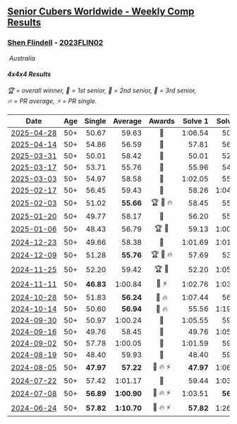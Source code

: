 <style>table {white-space: nowrap;}</style>
<link rel="stylesheet" type="text/css" href="/scw-comp/css/flags.css" />

## [Senior Cubers Worldwide - Weekly Comp Results](/scw-comp/results/)
### [Shen Flindell](README.md) - [2023FLIN02](https://www.worldcubeassociation.org/persons/2023FLIN02?event=444)

<i class="flag flag-AU" />&nbsp;Australia

#### 4x4x4 Results

<span style="white-space: nowrap;">🏆 = overall winner</span>, <span style="white-space: nowrap;">🥇 = 1st senior</span>, <span style="white-space: nowrap;">🥈 = 2nd senior</span>, <span style="white-space: nowrap;">🥉 = 3rd senior</span>, <span style="white-space: nowrap;">🔥 = PR average</span>, <span style="white-space: nowrap;">⚡ = PR single</span>.

| Date | Age | Single | Average | Awards | Solve 1 | Solve 2 | Solve 3 | Solve 4 | Solve 5 | Video |
| :--: | :--: | --: | --: | :--: | --: | --: | --: | --: | --: | :-- |
| [2025-04-28](../../results/2025-04-28/444.md) | 50+ | 50.67 | 59.63 | 🥈 | 1:06.54 | 50.67 | 1:02.80 | 53.33 | 1:02.76 | [Desktop](https://www.facebook.com/events/1377117046816998/permalink/1380937036434999) / [Mobile](https://m.facebook.com/events/1377117046816998?view=permalink&id=1380937036434999) |
| [2025-04-14](../../results/2025-04-14/444.md) | 50+ | 54.86 | 56.59 | 🥈 | 57.81 | 56.87 | 55.10 | 58.24 | 54.86 | [Desktop](https://www.facebook.com/events/557740544015249/permalink/559426243846679) / [Mobile](https://m.facebook.com/events/557740544015249?view=permalink&id=559426243846679) |
| [2025-03-31](../../results/2025-03-31/444.md) | 50+ | 50.01 | 58.42 | 🥈 | 50.01 | 52.33 | 57.13 | 1:05.81 | 1:05.87 | [Desktop](https://www.facebook.com/events/1215716510554915/permalink/1223721526421080) / [Mobile](https://m.facebook.com/events/1215716510554915?view=permalink&id=1223721526421080) |
| [2025-03-17](../../results/2025-03-17/444.md) | 50+ | 53.71 | 55.76 | 🥈 | 55.96 | 54.61 | 56.71 | 53.71 | 58.70 | [Desktop](https://www.facebook.com/events/640124968972990/permalink/643212521997568) / [Mobile](https://m.facebook.com/events/640124968972990?view=permalink&id=643212521997568) |
| [2025-03-03](../../results/2025-03-03/444.md) | 50+ | 54.97 | 58.58 | 🥈 | 1:02.05 | 55.91 | 54.97 | 57.79 | 1:06.02 | [Desktop](https://www.facebook.com/events/1658275441710851/permalink/1665602487644813) / [Mobile](https://m.facebook.com/events/1658275441710851?view=permalink&id=1665602487644813) |
| [2025-02-17](../../results/2025-02-17/444.md) | 50+ | 56.45 | 59.43 | 🥈 | 58.26 | 1:04.47 | 1:00.02 | 1:00.01 | 56.45 | [Desktop](https://www.facebook.com/745394767/videos/1649061172483844) / [Mobile](https://m.facebook.com/745394767/videos/1649061172483844) |
| [2025-02-03](../../results/2025-02-03/444.md) | 50+ | 51.02 | **55.66** | 🏆 🥇 🔥 | 58.45 | 55.95 | 1:04.32 | 51.02 | 52.59 | [Desktop](https://www.facebook.com/745394767/videos/495437773298764) / [Mobile](https://m.facebook.com/745394767/videos/495437773298764) |
| [2025-01-20](../../results/2025-01-20/444.md) | 50+ | 49.77 | 58.17 | 🥈 | 56.20 | 55.52 | 49.77 | 1:02.80 | 1:03.45 | [Desktop](https://www.facebook.com/745394767/videos/2974749546034708) / [Mobile](https://m.facebook.com/745394767/videos/2974749546034708) |
| [2025-01-06](../../results/2025-01-06/444.md) | 50+ | 48.43 | 56.79 | 🏆 🥇 | 59.13 | 1:00.45 | 48.43 | 1:00.16 | 51.09 | [Desktop](https://www.facebook.com/745394767/videos/2478866669123244) / [Mobile](https://m.facebook.com/745394767/videos/2478866669123244) |
| [2024-12-23](../../results/2024-12-23/444.md) | 50+ | 49.66 | 58.38 | 🥈 | 1:01.69 | 1:01.79 | 51.66 | 1:05.89 | 49.66 | [Desktop](https://www.facebook.com/745394767/videos/603523355555702) / [Mobile](https://m.facebook.com/745394767/videos/603523355555702) |
| [2024-12-09](../../results/2024-12-09/444.md) | 50+ | 51.28 | **55.76** | 🏆 🥇 🔥 | 57.69 | 53.95 | 51.28 | 55.65 | 1:00.87 | [Desktop](https://www.facebook.com/745394767/videos/1332345408147385) / [Mobile](https://m.facebook.com/745394767/videos/1332345408147385) |
| [2024-11-25](../../results/2024-11-25/444.md) | 50+ | 52.20 | 59.42 | 🏆 🥇 | 52.20 | 1:05.12 | 55.40 | 1:03.99 | 58.86 | [Desktop](https://www.facebook.com/745394767/videos/559829233336835) / [Mobile](https://m.facebook.com/745394767/videos/559829233336835) |
| [2024-11-11](../../results/2024-11-11/444.md) | 50+ | **46.83** | 1:00.84 | 🥉 ⚡ | 1:02.76 | 1:03.32 | 1:02.66 | **46.83** | 57.11 | [Desktop](https://www.facebook.com/745394767/videos/1582376539032672) / [Mobile](https://m.facebook.com/745394767/videos/1582376539032672) |
| [2024-10-28](../../results/2024-10-28/444.md) | 50+ | 51.83 | **56.24** | 🥈 🔥 | 1:07.44 | 56.46 | 51.83 | 59.89 | 52.38 | [Desktop](https://www.facebook.com/745394767/videos/524533400448602) / [Mobile](https://m.facebook.com/745394767/videos/524533400448602) |
| [2024-10-14](../../results/2024-10-14/444.md) | 50+ | 50.60 | **56.94** | 🥈 🔥 | 55.56 | 1:19.61 | 58.29 | 56.96 | 50.60 | [Desktop](https://www.facebook.com/745394767/videos/1140133744204108) / [Mobile](https://m.facebook.com/745394767/videos/1140133744204108) |
| [2024-09-30](../../results/2024-09-30/444.md) | 50+ | 50.97 | 1:00.24 | 🥉 | 1:05.55 | 59.45 | 1:03.77 | 57.51 | 50.97 | [Desktop](https://www.facebook.com/745394767/videos/837674288411435) / [Mobile](https://m.facebook.com/745394767/videos/837674288411435) |
| [2024-09-16](../../results/2024-09-16/444.md) | 50+ | 49.76 | 58.45 | 🥈 | 49.76 | 1:05.39 | 1:04.31 | 57.57 | 53.48 | [Desktop](https://www.facebook.com/745394767/videos/1540273004040855) / [Mobile](https://m.facebook.com/745394767/videos/1540273004040855) |
| [2024-09-02](../../results/2024-09-02/444.md) | 50+ | 57.78 | 1:00.05 | 🥈 | 1:01.59 | 59.45 | 57.78 | 59.12 | 1:03.24 | [Desktop](https://www.facebook.com/745394767/videos/1630268831699758) / [Mobile](https://m.facebook.com/745394767/videos/1630268831699758) |
| [2024-08-19](../../results/2024-08-19/444.md) | 50+ | 48.40 | 59.93 | 🥈 | 48.40 | 59.86 | 58.37 | 1:01.56 | 1:08.53 | [Desktop](https://www.facebook.com/745394767/videos/861980505482900) / [Mobile](https://m.facebook.com/745394767/videos/861980505482900) |
| [2024-08-05](../../results/2024-08-05/444.md) | 50+ | **47.97** | **57.22** | 🥈 🔥 ⚡ | **47.97** | 1:06.56 | 59.28 | 57.13 | 55.24 | [Desktop](https://www.facebook.com/745394767/videos/1059214845541865) / [Mobile](https://m.facebook.com/745394767/videos/1059214845541865) |
| [2024-07-22](../../results/2024-07-22/444.md) | 50+ | 57.42 | 1:01.17 | 🥈 | 59.44 | 1:03.70 | 1:21.39 | 57.42 | 1:00.37 | [Desktop](https://www.facebook.com/events/785148847162745/permalink/790744909936472) / [Mobile](https://m.facebook.com/events/785148847162745?view=permalink&id=790744909936472) |
| [2024-07-08](../../results/2024-07-08/444.md) | 50+ | **56.89** | **1:00.90** | 🥈 🔥 ⚡ | 1:03.51 | **56.89** | 1:00.82 | 1:04.01 | 58.36 | [Desktop](https://www.facebook.com/745394767/videos/458031110491139) / [Mobile](https://m.facebook.com/745394767/videos/458031110491139) |
| [2024-06-24](../../results/2024-06-24/444.md) | 50+ | **57.82** | **1:10.70** | 🥉 🔥 ⚡ | **57.82** | 1:26.09 | 59.11 | 1:11.42 | 1:21.56 | [Desktop](https://www.facebook.com/745394767/videos/1169371024326806) / [Mobile](https://m.facebook.com/745394767/videos/1169371024326806) |


<!-- Global site tag (gtag.js) - Google Analytics -->
<script async src="https://www.googletagmanager.com/gtag/js?id=UA-86348435-3"></script>
<script>window.dataLayer = window.dataLayer || []; function gtag() {dataLayer.push(arguments);} gtag('js', new Date()); gtag('config', 'UA-86348435-3');</script>
